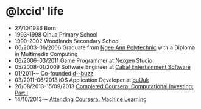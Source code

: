 @lxcid' life
===============

- 27/10/1986 Born
- 1993-1998 Qihua Primary School
- 1999-2002 Woodlands Secondary School
- 06/2003-06/2006 Graduate from <a href="http://np.edu.sg">Ngee Ann Polytechnic</a> with a Diploma in Multimedia Computing
- 06/2006-03/2011 Game Programmer at <a href="http://nexgenstudio.com/">Nexgen Studio</a>
- 05/2008-01/2009 Software Engineer at <a href="http://cabalsoft.com/">Cabal Entertainment Software</a>
- 01/2011-~ Co-founded <a href="http://d--buzz.com">d--buzz</a>
- 03/2011-06/2013 iOS Application Developer at <a href="http://buuuk.com/">buUuk</a>
- 26/08/2013-15/09/2013 <a href="https://www.coursera.org/records/nzTzdwDkSU9YnRhZ">Completed Coursera: Computational Investing: Part I</a>
- 14/10/2013-~ <a href="https://www.coursera.org/course/ml">Attending Coursera: Machine Learning</a>
